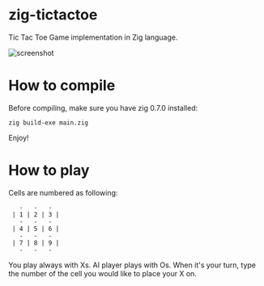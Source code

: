 # zig-tictactoe
Tic Tac Toe Game implementation in Zig language.

![screenshot](https://denizbasgoren.github.io/zig-tictactoe/screenshot.png)

# How to compile
Before compiling, make sure you have zig 0.7.0 installed:

```
zig build-exe main.zig
```

Enjoy!

# How to play

Cells are numbered as following:

```
   -   -   -  
 | 1 | 2 | 3 |
   -   -   -  
 | 4 | 5 | 6 |
   -   -   -  
 | 7 | 8 | 9 |
   -   -   -  
```

You play always with Xs. AI player plays with Os. When it's your turn, type the number of the cell you would like to place your X on.
